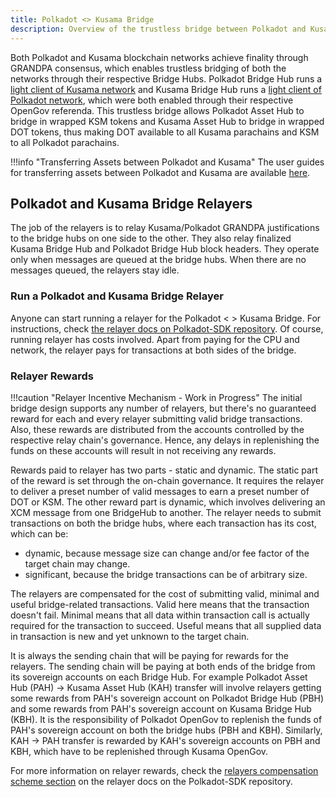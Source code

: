 ```yaml
---
title: Polkadot <> Kusama Bridge
description: Overview of the trustless bridge between Polkadot and Kusama, enabling seamless asset transfers.
---
```


Both Polkadot and Kusama blockchain networks achieve finality through GRANDPA consensus, which
enables trustless bridging of both the networks through their respective Bridge Hubs. Polkadot
Bridge Hub runs a [light client of Kusama network](https://polkadot.polkassembly.io/referenda/545)
and Kusama Bridge Hub runs a
[light client of Polkadot network](https://kusama.polkassembly.io/referenda/354), which were both
enabled through their respective OpenGov referenda. This trustless bridge allows Polkadot Asset Hub
to bridge in wrapped KSM tokens and Kusama Asset Hub to bridge in wrapped DOT tokens, thus making
DOT available to all Kusama parachains and KSM to all Polkadot parachains.

!!!info "Transferring Assets between Polkadot and Kusama"
    The user guides for transferring assets between Polkadot and Kusama are available [here](./learn-guides-DOT-KSM-bridge.md).

## Polkadot and Kusama Bridge Relayers

The job of the relayers is to relay Kusama/Polkadot GRANDPA justifications to the bridge hubs on one
side to the other. They also relay finalized Kusama Bridge Hub and Polkadot Bridge Hub block
headers. They operate only when messages are queued at the bridge hubs. When there are no messages
queued, the relayers stay idle.

### Run a Polkadot and Kusama Bridge Relayer

Anyone can start running a relayer for the Polkadot < > Kusama Bridge. For instructions, check
[the relayer docs on Polkadot-SDK repository](https://github.com/paritytech/polkadot-sdk/blob/master/bridges/docs/running-relayer.md).
Of course, running relayer has costs involved. Apart from paying for the CPU and network, the
relayer pays for transactions at both sides of the bridge.

### Relayer Rewards

!!!caution "Relayer Incentive Mechanism - Work in Progress"
    The initial bridge design supports any number of relayers, but there's no guaranteed reward for each
    and every relayer submitting valid bridge transactions. Also, these rewards are distributed from the
    accounts controlled by the respective relay chain's governance. Hence, any delays in replenishing
    the funds on these accounts will result in not receiving any rewards.

Rewards paid to relayer has two parts - static and dynamic. The static part of the reward is set
through the on-chain governance. It requires the relayer to deliver a preset number of valid
messages to earn a preset number of DOT or KSM. The other reward part is dynamic, which involves
delivering an XCM message from one BridgeHub to another. The relayer needs to submit transactions on
both the bridge hubs, where each transaction has its cost, which can be:

- dynamic, because message size can change and/or fee factor of the target chain may change.
- significant, because the bridge transactions can be of arbitrary size.

The relayers are compensated for the cost of submitting valid, minimal and useful bridge-related
transactions. Valid here means that the transaction doesn't fail. Minimal means that all data within
transaction call is actually required for the transaction to succeed. Useful means that all supplied
data in transaction is new and yet unknown to the target chain.

It is always the sending chain that will be paying for rewards for the relayers. The sending chain
will be paying at both ends of the bridge from its sovereign accounts on each Bridge Hub. For
example Polkadot Asset Hub (PAH) → Kusama Asset Hub (KAH) transfer will involve relayers getting
some rewards from PAH's sovereign account on Polkadot Bridge Hub (PBH) and some rewards from PAH's
sovereign account on Kusama Bridge Hub (KBH). It is the responsibility of Polkadot OpenGov to
replenish the funds of PAH's sovereign account on both the bridge hubs (PBH and KBH). Similarly, KAH
→ PAH transfer is rewarded by KAH's sovereign accounts on PBH and KBH, which have to be replenished
through Kusama OpenGov.

For more information on relayer rewards, check the
[relayers compensation scheme section](https://github.com/paritytech/polkadot-sdk/blob/master/bridges/docs/running-relayer.md#a-brief-introduction-into-relayers-and-our-compensations-scheme)
on the relayer docs on the Polkadot-SDK repository.
